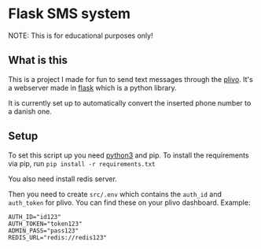 # Flask SMS system

NOTE: This is for educational purposes only!

## What is this

This is a project I made for fun to send text messages through the [plivo](https://www.plivo.com).
It's a webserver made in [flask](https://palletsprojects.com/p/flask/) which is a python library.

It is currently set up to automatically convert the inserted phone number to a danish one.

## Setup

To set this script up you need [python3](https://www.python.org) and pip.
To install the requirements via pip, run `pip install -r requirements.txt`

You also need install redis server.

Then you need to create `src/.env` which contains the `auth_id` and `auth_token` for plivo. You can find these on your plivo dashboard. Example:

```env
AUTH_ID="id123"
AUTH_TOKEN="token123"
ADMIN_PASS="pass123"
REDIS_URL="redis://redis123"
```
